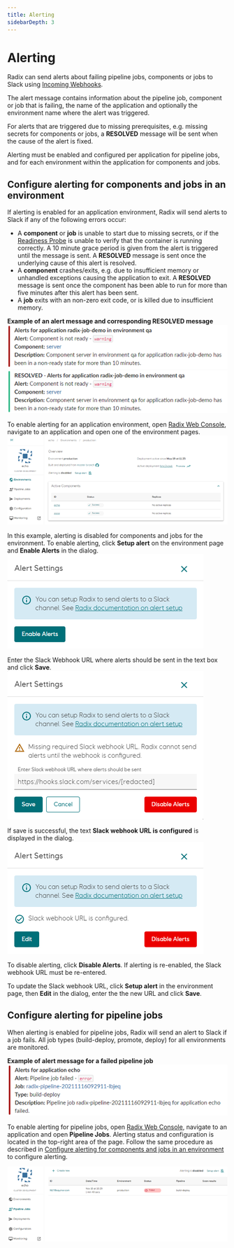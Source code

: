 ```yaml
---
title: Alerting
sidebarDepth: 3
---
```


# Alerting

Radix can send alerts about failing pipeline jobs, components or jobs to Slack using [Incoming Webhooks](https://api.slack.com/messaging/webhooks).

The alert message contains information about the pipeline job, component or job that is failing, the name of the application and optionally the environment name where the alert was triggered.

For alerts that are triggered due to missing prerequisites, e.g. missing secrets for components or jobs, a **RESOLVED** message will be sent when the cause of the alert is fixed.

Alerting must be enabled and configured per application for pipeline jobs, and for each environment within the application for components and jobs.

## Configure alerting for components and jobs in an environment

If alerting is enabled for an application environment, Radix will send alerts to Slack if any of the following errors occur:

- A **component** or **job** is unable to start due to missing secrets, or if the [Readiness Probe](/docs/docs/topic-rollingupdate/#readiness-probe) is unable to verify that the container is running correctly. A 10 minute grace period is given from the alert is triggered until the message is sent. A **RESOLVED** message is sent once the underlying cause of this alert is resolved.
- A **component** crashes/exits, e.g. due to insufficient memory or unhandled exceptions causing the application to exit. A **RESOLVED** message is sent once the component has been able to run for more than five minutes after this alert has been sent.
- A **job** exits with an non-zero exit code, or is killed due to insufficient memory.

**Example of an alert message and corresponding RESOLVED message**  
![component slack alert](./component-slackalert.png "component slack alert")  
![component slack resolved](./component-slackresolved.png "component slack resolved")

To enable alerting for an application environment, open [Radix Web Console](https://console.radix.equinor.com/), navigate to an application and open one of the environment pages.  
![environment overview](./environment-overview.png "environment overview")

In this example, alerting is disabled for components and jobs for the environment. To enable alerting, click **Setup alert** on the environment page and **Enable Alerts** in the dialog.  
![alerting enable](./alerting-enable.png "alerting enable")

Enter the Slack Webhook URL where alerts should be sent in the text box and click **Save**.  
![alerting webhook](./alerting-setwebhook.png "alerting webhook")

If save is successful, the text **Slack webhook URL is configured** is displayed in the dialog.
![alerting configured](./alerting-configured.png "alerting configured")

To disable alerting, click **Disable Alerts**. If alerting is re-enabled, the Slack webhook URL must be re-entered.

To update the Slack webhook URL, click **Setup alert** in the environment page, then **Edit** in the dialog, enter the the new URL and click **Save**.

## Configure alerting for pipeline jobs

When alerting is enabled for pipeline jobs, Radix will send an alert to Slack if a job fails. All job types (build-deploy, promote, deploy) for all environments are monitored.

**Example of alert message for a failed pipeline job**  
![pipeline-jobs slack alert](./pipeline-job-slackmessage.png "pipeline-jobs slack alert")

To enable alerting for pipeline jobs, open [Radix Web Console](https://console.radix.equinor.com/), navigate to an application and open **Pipeline Jobs**. Alerting status and configuration is located in the top-right area of the page. Follow the same procedure as described in [Configure alerting for components and jobs in an environment](./#configure-alerting-for-components-and-jobs-in-an-environment) to configure alerting.

![pipeline-job overview](./pipeline-job-overview.png "pipeline-job overview")
